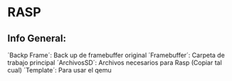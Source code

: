 RASP
====

Info General:
------------

´Backp Frame´: Back up de framebuffer original
´Framebuffer´: Carpeta de trabajo principal
´ArchivosSD´: Archivos necesarios para Rasp (Copiar tal cual)
´Template´: Para usar el qemu

